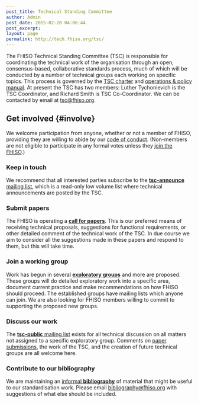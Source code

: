 ```yaml
---
post_title: Technical Standing Committee
author: Admin
post_date: 2015-02-20 04:06:44
post_excerpt:
layout: page
permalink: http://tech.fhiso.org/tsc/
---
```

The FHISO Technical Standing Committee (TSC) is responsible for
coordinating the technical work of the organisation through an open,
consensus-based, collaborative standards process, much of which will be
conducted by a number of technical groups each working on specific
topics. This process is governed by the [TSC charter](/tsc-charter/) and
[operations & policy manual](/tsc-opm/). At present the TSC has two
members: Luther Tychonievich is the TSC Coordinator, and Richard Smith
is TSC Co-Coordinator. We can be contacted by email at
[tsc@fhiso.org](mailto:tsc@fhiso.org).

Get involved {#involve}
------------

We welcome participation from anyone, whether or not a member of FHISO,
providing they are willing to abide by our [code of
conduct](/aboutfhiso/code-of-conduct/). (Non-members are not eligible to
participate in any formal votes unless they [join the
FHISO](/join-fhiso/).)

### Keep in touch

We recommend that all interested parties subscribe to the
[**tsc-announce** mailing
list](/mailman/listinfo/tsc-announce_fhiso.org), which is a read-only
low volume list where technical announcements are posted by the TSC.

### Submit papers

The FHISO is operating a [**call for papers**](/call-for-papers). This
is our preferred means of receiving technical proposals, suggestions for
functional requirements, or other detailed comment of the technical work
of the TSC. In due course we aim to consider all the suggestions made in
these papers and respond to them, but this will take time.

### Join a working group

Work has begun in several [**exploratory groups**](/tsc-egs) and more
are proposed. These groups will do detailed exploratory work into a
specific area, document current practice and make recommendations on how
FHISO should proceed. The established groups have mailing lists which
anyone can join. We are also looking for FHISO members willing to commit
to supporting the proposed new groups.

### Discuss our work

The [**tsc-public** mailing list](/tsc-public) exists for all technical
discussion on all matters not assigned to a specific exploratory group.
Comments on [paper submissions](/call-for-papers-submissions), the work
of the TSC, and the creation of future technical groups are all welcome
here.

### Contribute to our bibliography

We are maintaining an [informal **bibliography**](/bibliography) of
material that might be useful to our standardisation work. Please email
[bibliography@fhiso.org](mailto:bibliography@fhiso.org) with suggestions
of what else should be included.
